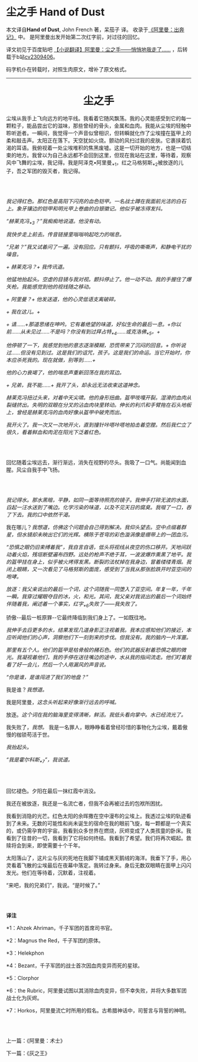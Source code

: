# 尘之手 Hand of Dust

本文译自**Hand of Dust**, John French 著，呆茄子 译。
收录于[《阿里曼：出奔记》](https://www.bilibili.com/read/readlist/rl724148) 中。
是阿里曼出发开始第二次红字前，对过往的回忆。

译文初见于百度贴吧 [【小说翻译】阿里曼：尘之手——悄悄地我走了……](http://tieba.baidu.com/p/3079138833)
，后转载于b站[cv2309406](https://www.bilibili.com/read/cv2309406)。

码字机仆在转载时，对照生肉原文，增补了原文格式。

---

<div align="center">
<h1>尘之手</h1>
</div>

尘埃从我手上飞向远方的地平线。我看着它随风飘荡。我的心灵能感受到它的每一颗粒子，能品尝出它的滋味，那些曾经的骨头，金属和血肉。我能从尘埃的轻触中聆听逝者。一瞬间，我觉得一个声音似曾相识，但转瞬就化作了尘埃撞在盔甲上的柔和敲击声。太阳正在落下。天空犹如火烧。颤动的风扫过我的皮肤。它裹挟着饥渴的耳语。我俯视着一处尘埃堆积的焦黑废墟。这是一切开始的地方，也是一切结束的地方。我曾以为自己永远都不会回到这里，但现在我站在这里，等待着，观察风中飞舞的尘埃，我记得。我是阿泽克•阿里曼<sub>\*1</sub>，红之马格努斯<sub>\*2</sub>被放逐的儿子，吾之军团的毁灭者，我记得。

<br><br/>

*我记得红色。那红色是高阳下闪亮的血色铠甲。一名战士蹲在我面前光洁的白石上。象牙镶边的铠甲和明光甲上卷曲的白银徽记。他似乎被冻得发抖。*

*“赫莱克冯<sub>\*3</sub>？”我痴痴地说道。他没有动。*

*我快步走上前去。传音链接里嗡嗡响起吃力的喘息。*

*“兄弟？”我又试着问了一遍。没有回应。只有颤抖，呼吸的嘶嘶声，和静电干扰的噪音。*

*\+ 赫莱克冯？+ 我传讯道。*

*他猛地抬起头。空虚的目镜与我对视。颤抖停止了。他一动不动。我的手握住了爆矢枪。我能感觉到他的视线随之移动。*

*+ 阿里曼？+ 他发送道，他的心灵低语支离破碎。*

*+ 我在这儿。+*

*+ 请……+那道思绪在呻吟。它有着绝望的味道，好似生命的最后一息。+你以前……从未见过……不是吗？你没有到过拜占特<sub>\*4</sub>……或克洛佛<sub>\*5</sub>。+*

*他停顿了一下，我感觉到他的意志逐渐模糊，恐慌带来了沉闷的回音。+ 你听说过……但没有见到过。这是我们的诅咒，孩子。这是我们的命运。当它开始时，你本应杀死我的。现在就做，别等到……+*

*他的心力衰竭了，他的喘息声重新回荡在我的耳边。*

*+ 兄弟，我不能……+ 我开了头，却永远无法收束这道神念。*

*赫莱克冯扭过头来，对着中天尖啸。他的身形扭曲。盔甲吱嘎开裂。湿滑的血肉从裂缝挤出。失明的双眼在分叉的沾血肉块里转动。伸长的利爪和手臂拖在石头地板上，曾经是赫莱克冯的血肉好像从盔甲中破壳而出。*

*我开火了。我一次又一次地开火，直到撞针咔嗒咔嗒地拍击着空膛。然后我伫立了很久，看着鲜血和肉泥在阳光下泛着红色。*

<br><br/>

回忆随着尘埃远去，渐行渐远，消失在视野的尽头。我吸了一口气。尚能闻到血腥。风尘自我手中飞扬。

<br><br/>

*我记得水。那水黑暗，平静，如同一面等待照亮的镜子。我伸手打碎无波的水面，舀起一汪水送到了嘴边。化学污染的味道，以及不见天日的腐臭。我啜了一口，吞了下去。我的口中依然干渴。*

我在哪儿？*我想道，仿佛这个问题会自己得到解决。我仰头望去。空中点缀着群星，但水镜却未映出它们的光辉。横陈于苍穹的彩色漩涡像是绷带上的一团血污。*

*“恐惧之眼仍旧束缚着我”，我自言自语，低头将视线从夜空的伤口移开。天地间跃动着火焰，残垣断壁遍布四野。远处的枪声不绝于耳，一波波爆炸熏黑了地平。我的盔甲挂在身上，似乎被火烤得发黑。断裂的法杖掉在我身边，冒着缕缕青烟。我闭上眼睛，又一次看见了马格努斯的面庞，感受到了当我从那张脸跌开时亚空间的咆哮。*

*放逐：我父亲说出的最后一个词，这个词随我一同堕入了亚空间。年复一年，千年一瞬。我穿过耀眼夺目的冰，火，和光。其间，我父亲对我说出的最后一个词始终伴随着我，阐述着一个事实，红字<sub>\*6</sub>失败了——我失败了。*

骄傲--最后一桩原罪--它最终降临到我们身上了。一如既往地。

*我伸手去舀更多的水，结果发现几道身影正注视着我。我本应感知他们的接近，本应听闻他们的心声，洞察他们下一刻到来的步伐。但我没有。我的脑内一片浑噩。*

*那里有五个人。他们的盔甲是枯骨般的赭石色。他们的武器反射着恐惧之眼的微光。我凝视着他们，我的手停在送往嘴边的途中，水从我的指间流走。他们盯着我看了好一会儿，然后一个人用漏风的声音说。*

*“你是谁，是谁闯进了我们的地盘？”*

我是谁？*我想道。*

我是阿里曼，*这念头听起来好像渐行远去的呼喊。*

放逐。*这个词在我的脑海里变得清晰，鲜活。我低头看向掌中。水已经流光了。*

我失败了，*我想。* 我是一名罪人，眼睁睁看着曾经珍惜的事物化为尘埃，戴着傲慢的枷锁苟活于世。

*我抬起头。*

*“我是霍尔科斯<sub>\*7</sub>”，我说道。*

<br><br/>

回忆褪色。夕阳在最后一抹红霞中消没。

我还在被放逐，我还是一名流亡者，但我不会再被过去的包袱所困扰。

我看到消隐的光芒。红色太阳的余晖撒在空中漫布的尘埃上。我透过尘埃的轨迹看到了未来。无数的可能性和尚未诞生的宿命在我的眼前飞旋，每一颗都是一个真实的，或仍需孕育的宇宙。我看到众多世界在燃烧，灰烬变成了人类孩童的卧床。我看到了往昔的一切，我看到了它将如何终结。我看到了希望。我们将再次崛起。救赎将会到来，即使需要十个千年。

太阳落山了，这片尘与灰的死地在我脚下铺成黑天鹅绒的海洋。我垂下了手，用心灵看着飞散的尘埃最后在夜幕中落定。我转过身来。身后无数双眼睛在面甲上闪闪发光。他们在等待着，沉默着，注视着。

“来吧，我的兄弟们”，我说。“是时候了。”

<br><br/>

**译注**

\*1：Ahzek Ahriman，千子军团的首席司书官。

\*2：Magnus the Red，千子军团的原体。

\*3：Helekphon

\*4：Bezant，千子军团的战士首次因血肉变异而死的星球。

\*5：Clorphor

\*6：the Rubric，阿里曼试图以其消除血肉变异，但不幸失败，并将大多数军团战士化为灰烬。

\*7：Horkos，阿里曼流亡时所用的假名。古希腊神话中，司誓言与背誓的神明。

<br><br/>

上一篇：《阿里曼：术士》

下一篇：《灰之王》
